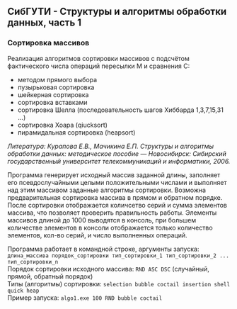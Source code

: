 ## СибГУТИ - Структуры и алгоритмы обработки данных, часть 1
### Сортировка массивов

Реализация алгоритмов сортировки массивов с подсчётом фактического числа операций пересылки М и сравнения С: 
* методом прямого выбора
* пузырьковая сортировка
* шейкерная сортировка
* сортировка вставками
* сортировка Шелла (последовательность шагов Хиббарда 1,3,7,15,31 ...)
* сортировка Хоара (qiucksort)
* пирамидальная сортировка (heapsort)

*Литература: Курапова Е.В., Мачикина Е.П. Структуры и алгоритмы обработки данных: методическое пособие — Новосибирск: Сибирский государственный университет телекоммуникаций и информатики, 2006.*

Программа генерирует исходный массив заданной длины, заполняет его псевдослучайными целыми положительными числами и выполняет над этим массивом заданные алгоритмы сортировки. Возможна предварительная сортировка массива в прямом и обратном порядке. После сортировки отображается количсетво серий и сумма элементов массива, что позволяет проверить правильность работы. Элементы массивов длиной до 1000 выводятся в консоль, при большем количестве элементов в консоли отображается только количество элементов, кол-во серий, и число выполненных операций.

Программа работает в командной строке, аргументы запуска:  
`длина_массива порядок_сортировки тип_сортировки_1 тип_сортировки_2 ... тип_сортировки_n`  
Порядок сортировки исходного массива: `RND ASC DSC` (случайный, прямой, обратный порядок)  
Типы (алгоритмы) сортировки: `selection bubble coctail insertion shell quick heap`  
Пример запуска: `algo1.exe 100 RND bubble coctail`
